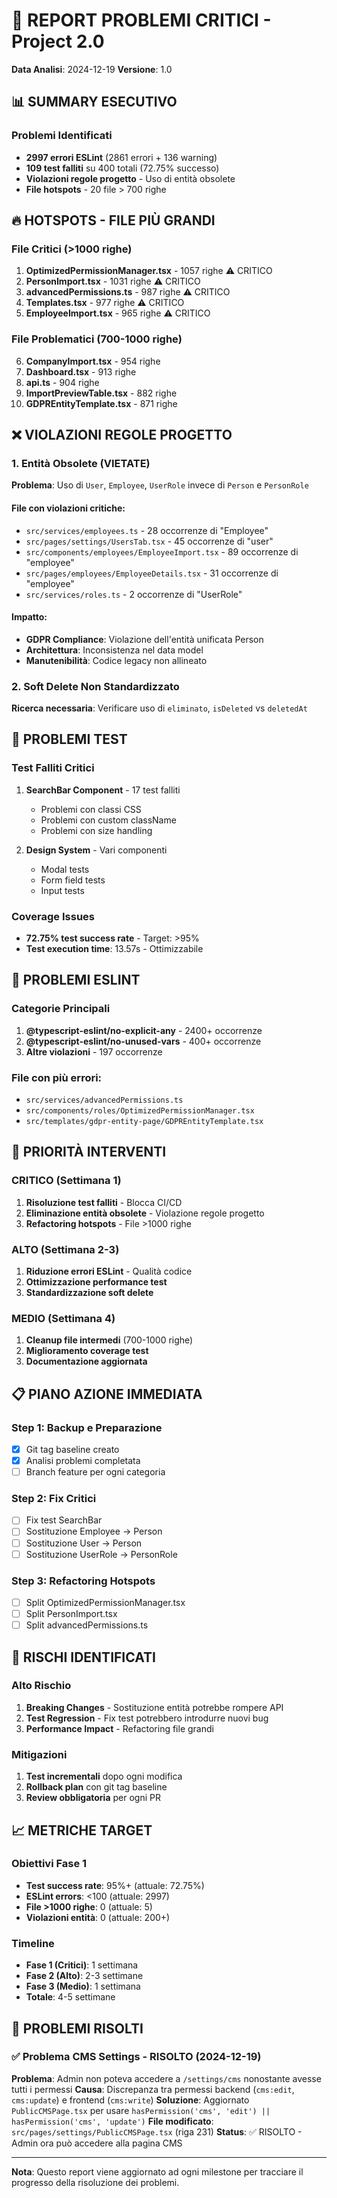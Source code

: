 # 🚨 REPORT PROBLEMI CRITICI - Project 2.0
**Data Analisi**: 2024-12-19
**Versione**: 1.0

## 📊 SUMMARY ESECUTIVO

### Problemi Identificati
- **2997 errori ESLint** (2861 errori + 136 warning)
- **109 test falliti** su 400 totali (72.75% successo)
- **Violazioni regole progetto** - Uso di entità obsolete
- **File hotspots** - 20 file > 700 righe

## 🔥 HOTSPOTS - FILE PIÙ GRANDI

### File Critici (>1000 righe)
1. **OptimizedPermissionManager.tsx** - 1057 righe ⚠️ CRITICO
2. **PersonImport.tsx** - 1031 righe ⚠️ CRITICO
3. **advancedPermissions.ts** - 987 righe ⚠️ CRITICO
4. **Templates.tsx** - 977 righe ⚠️ CRITICO
5. **EmployeeImport.tsx** - 965 righe ⚠️ CRITICO

### File Problematici (700-1000 righe)
6. **CompanyImport.tsx** - 954 righe
7. **Dashboard.tsx** - 913 righe
8. **api.ts** - 904 righe
9. **ImportPreviewTable.tsx** - 882 righe
10. **GDPREntityTemplate.tsx** - 871 righe

## ❌ VIOLAZIONI REGOLE PROGETTO

### 1. Entità Obsolete (VIETATE)
**Problema**: Uso di `User`, `Employee`, `UserRole` invece di `Person` e `PersonRole`

#### File con violazioni critiche:
- `src/services/employees.ts` - 28 occorrenze di "Employee"
- `src/pages/settings/UsersTab.tsx` - 45 occorrenze di "user"
- `src/components/employees/EmployeeImport.tsx` - 89 occorrenze di "employee"
- `src/pages/employees/EmployeeDetails.tsx` - 31 occorrenze di "employee"
- `src/services/roles.ts` - 2 occorrenze di "UserRole"

#### Impatto:
- **GDPR Compliance**: Violazione dell'entità unificata Person
- **Architettura**: Inconsistenza nel data model
- **Manutenibilità**: Codice legacy non allineato

### 2. Soft Delete Non Standardizzato
**Ricerca necessaria**: Verificare uso di `eliminato`, `isDeleted` vs `deletedAt`

## 🧪 PROBLEMI TEST

### Test Falliti Critici
1. **SearchBar Component** - 17 test falliti
   - Problemi con classi CSS
   - Problemi con custom className
   - Problemi con size handling

2. **Design System** - Vari componenti
   - Modal tests
   - Form field tests
   - Input tests

### Coverage Issues
- **72.75% test success rate** - Target: >95%
- **Test execution time**: 13.57s - Ottimizzabile

## 🔧 PROBLEMI ESLINT

### Categorie Principali
1. **@typescript-eslint/no-explicit-any** - 2400+ occorrenze
2. **@typescript-eslint/no-unused-vars** - 400+ occorrenze
3. **Altre violazioni** - 197 occorrenze

### File con più errori:
- `src/services/advancedPermissions.ts`
- `src/components/roles/OptimizedPermissionManager.tsx`
- `src/templates/gdpr-entity-page/GDPREntityTemplate.tsx`

## 🎯 PRIORITÀ INTERVENTI

### CRITICO (Settimana 1)
1. **Risoluzione test falliti** - Blocca CI/CD
2. **Eliminazione entità obsolete** - Violazione regole progetto
3. **Refactoring hotspots** - File >1000 righe

### ALTO (Settimana 2-3)
1. **Riduzione errori ESLint** - Qualità codice
2. **Ottimizzazione performance test**
3. **Standardizzazione soft delete**

### MEDIO (Settimana 4)
1. **Cleanup file intermedi** (700-1000 righe)
2. **Miglioramento coverage test**
3. **Documentazione aggiornata**

## 📋 PIANO AZIONE IMMEDIATA

### Step 1: Backup e Preparazione
- [x] Git tag baseline creato
- [x] Analisi problemi completata
- [ ] Branch feature per ogni categoria

### Step 2: Fix Critici
- [ ] Fix test SearchBar
- [ ] Sostituzione Employee → Person
- [ ] Sostituzione User → Person
- [ ] Sostituzione UserRole → PersonRole

### Step 3: Refactoring Hotspots
- [ ] Split OptimizedPermissionManager.tsx
- [ ] Split PersonImport.tsx
- [ ] Split advancedPermissions.ts

## 🚨 RISCHI IDENTIFICATI

### Alto Rischio
1. **Breaking Changes** - Sostituzione entità potrebbe rompere API
2. **Test Regression** - Fix test potrebbero introdurre nuovi bug
3. **Performance Impact** - Refactoring file grandi

### Mitigazioni
1. **Test incrementali** dopo ogni modifica
2. **Rollback plan** con git tag baseline
3. **Review obbligatoria** per ogni PR

## 📈 METRICHE TARGET

### Obiettivi Fase 1
- **Test success rate**: 95%+ (attuale: 72.75%)
- **ESLint errors**: <100 (attuale: 2997)
- **File >1000 righe**: 0 (attuale: 5)
- **Violazioni entità**: 0 (attuale: 200+)

### Timeline
- **Fase 1 (Critici)**: 1 settimana
- **Fase 2 (Alto)**: 2-3 settimane  
- **Fase 3 (Medio)**: 1 settimana
- **Totale**: 4-5 settimane

## 🔧 PROBLEMI RISOLTI

### ✅ Problema CMS Settings - RISOLTO (2024-12-19)
**Problema**: Admin non poteva accedere a `/settings/cms` nonostante avesse tutti i permessi
**Causa**: Discrepanza tra permessi backend (`cms:edit`, `cms:update`) e frontend (`cms:write`)
**Soluzione**: Aggiornato `PublicCMSPage.tsx` per usare `hasPermission('cms', 'edit') || hasPermission('cms', 'update')`
**File modificato**: `src/pages/settings/PublicCMSPage.tsx` (riga 231)
**Status**: ✅ RISOLTO - Admin ora può accedere alla pagina CMS

---

**Nota**: Questo report viene aggiornato ad ogni milestone per tracciare il progresso della risoluzione dei problemi.